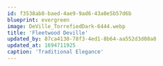 ```yaml
---
id: f3538ab8-baed-4ae9-9ad6-43a0e5b57d6b
blueprint: evergreen
image: DeVille_TorrefiedDark-6444.webp
title: 'Fleetwood Deville'
updated_by: 87ca4130-78f3-4ed1-8b64-aa552d3d08a8
updated_at: 1694711925
caption: 'Traditional Elegance'
---
```

